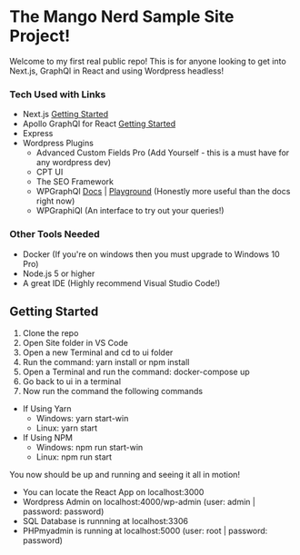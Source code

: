 # The Mango Nerd Sample Site Project!
Welcome to my first real public repo! This is for anyone looking to get into Next.js, GraphQl in React and using Wordpress headless!

### Tech Used with Links

- Next.js [Getting Started](https://nextjs.org/learn/basics/getting-started)
- Apollo GraphQl for React [Getting Started](https://www.apollographql.com/docs/react/)
- Express
- Wordpress Plugins
  - Advanced Custom Fields Pro (Add Yourself - this is a must have for any wordpress dev)
  - CPT UI
  - The SEO Framework
  - WPGraphQl [Docs](https://docs.wpgraphql.com/) | [Playground](https://playground.wpgraphql.com/#/) (Honestly more useful than the docs right now)
  - WPGraphiQl (An interface to try out your queries!)

### Other Tools Needed
- Docker (If you're on windows then you must upgrade to Windows 10 Pro)
- Node.js 5 or higher
- A great IDE (Highly recommend Visual Studio Code!)

## Getting Started
1. Clone the repo
2. Open Site folder in VS Code
3. Open a new Terminal and cd to ui folder
4. Run the command: yarn install or npm install
5. Open a Terminal and run the command: docker-compose up
6. Go back to ui in a terminal
7. Now run the command the following commands
  - If Using Yarn
    - Windows: yarn start-win
    - Linux: yarn start
  - If Using NPM
    - Windows: npm run start-win
    - Linux: npm run start
    
You now should be up and running and seeing it all in motion!
- You can locate the React App on localhost:3000
- Wordpress Admin on localhost:4000/wp-admin (user: admin | password: password)
- SQL Database is runnning at localhost:3306
- PHPmyadmin is running at localhost:5000 (user: root | password: password)
